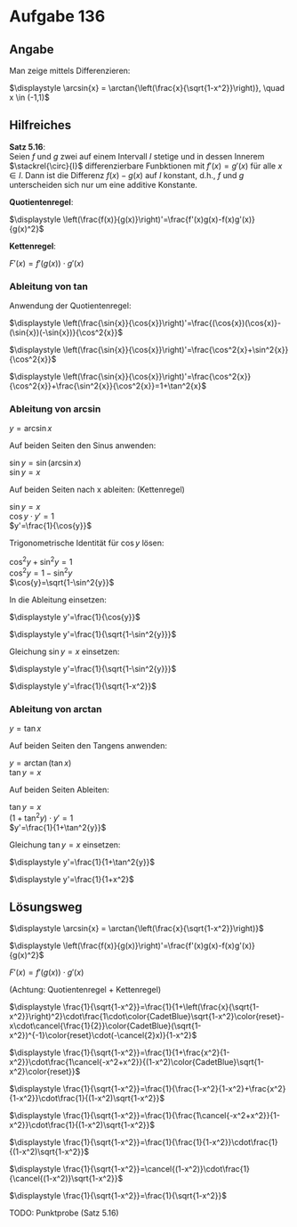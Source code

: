 # Aufgabe 136
## Angabe

Man zeige mittels Differenzieren:

$\displaystyle \arcsin{x} = \arctan{\left(\frac{x}{\sqrt{1-x^2}}\right)}, \quad x \in (-1,1)$

## Hilfreiches

**Satz 5.16**: \
Seien $f$ und $g$ zwei auf einem Intervall $I$ stetige und in dessen Innerem $\stackrel{\circ}{I}$ differenzierbare Funbktionen mit $f'(x) = g'(x)$ für alle $x \in I$. Dann ist die Differenz $f(x)-g(x)$ auf $I$ konstant, d.h., $f$ und $g$ unterscheiden sich nur um eine additive Konstante.

**Quotientenregel**:

$\displaystyle \left(\frac{f(x)}{g(x)}\right)'=\frac{f'(x)g(x)-f(x)g'(x)}{g(x)^2}$


**Kettenregel**:

$F'(x)=f'(g(x))\cdot g'(x)$

### Ableitung von tan

Anwendung der Quotientenregel:

$\displaystyle \left(\frac{\sin{x}}{\cos{x}}\right)'=\frac{(\cos{x})(\cos{x)}-(\sin{x})(-\sin{x})}{\cos^2{x}}$

$\displaystyle \left(\frac{\sin{x}}{\cos{x}}\right)'=\frac{\cos^2{x}+\sin^2{x}}{\cos^2{x}}$

$\displaystyle \left(\frac{\sin{x}}{\cos{x}}\right)'=\frac{\cos^2{x}}{\cos^2{x}}+\frac{\sin^2{x}}{\cos^2{x}}=1+\tan^2{x}$

### Ableitung von arcsin

$y=\arcsin{x}$

Auf beiden Seiten den Sinus anwenden:

$\sin{y}=\sin{(\arcsin{x})}$ \
$\sin{y}=x$

Auf beiden Seiten nach x ableiten: (Kettenregel)

$\sin{y}=x$ \
$\cos{y}\cdot y' = 1$ \
$y'=\frac{1}{\cos{y}}$ 

Trigonometrische Identität für $\cos{y}$ lösen:

$\cos^2{y}+\sin^2{y}=1$ \
$\cos^2{y}=1-\sin^2{y}$ \
$\cos{y}=\sqrt{1-\sin^2{y}}$

In die Ableitung einsetzen:

$\displaystyle y'=\frac{1}{\cos{y}}$

$\displaystyle y'=\frac{1}{\sqrt{1-\sin^2{y}}}$

Gleichung $\sin{y}=x$ einsetzen:

$\displaystyle y'=\frac{1}{\sqrt{1-\sin^2{y}}}$

$\displaystyle y'=\frac{1}{\sqrt{1-x^2}}$

### Ableitung von arctan

$y = \tan{x}$

Auf beiden Seiten den Tangens anwenden:

$y = \arctan{(\tan{x})}$ \
$\tan{y} = x$

Auf beiden Seiten Ableiten:

$\tan{y} = x$ \
$(1+\tan^2{y})\cdot y'=1$ \
$y'=\frac{1}{1+\tan^2{y}}$

Gleichung $\tan{y} = x$ einsetzen:

$\displaystyle y'=\frac{1}{1+\tan^2{y}}$

$\displaystyle y'=\frac{1}{1+x^2}$

## Lösungsweg


$\displaystyle \arcsin{x} = \arctan{\left(\frac{x}{\sqrt{1-x^2}}\right)}$

$\displaystyle \left(\frac{f(x)}{g(x)}\right)'=\frac{f'(x)g(x)-f(x)g'(x)}{g(x)^2}$

$F'(x)=f'(g(x))\cdot g'(x)$

(Achtung: Quotientenregel + Kettenregel)

$\displaystyle \frac{1}{\sqrt{1-x^2}}=\frac{1}{1+\left(\frac{x}{\sqrt{1-x^2}}\right)^2}\cdot\frac{1\cdot\color{CadetBlue}\sqrt{1-x^2}\color{reset}-x\cdot\cancel{\frac{1}{2}}\color{CadetBlue}(\sqrt{1-x^2})^{-1}\color{reset}\cdot(-\cancel{2}x)}{1-x^2}$

$\displaystyle \frac{1}{\sqrt{1-x^2}}=\frac{1}{1+\frac{x^2}{1-x^2}}\cdot\frac{1\cancel{-x^2+x^2}}{(1-x^2)\color{CadetBlue}\sqrt{1-x^2}\color{reset}}$

$\displaystyle \frac{1}{\sqrt{1-x^2}}=\frac{1}{\frac{1-x^2}{1-x^2}+\frac{x^2}{1-x^2}}\cdot\frac{1}{(1-x^2)\sqrt{1-x^2}}$

$\displaystyle \frac{1}{\sqrt{1-x^2}}=\frac{1}{\frac{1\cancel{-x^2+x^2}}{1-x^2}}\cdot\frac{1}{(1-x^2)\sqrt{1-x^2}}$

$\displaystyle \frac{1}{\sqrt{1-x^2}}=\frac{1}{\frac{1}{1-x^2}}\cdot\frac{1}{(1-x^2)\sqrt{1-x^2}}$

$\displaystyle \frac{1}{\sqrt{1-x^2}}=\cancel{(1-x^2)}\cdot\frac{1}{\cancel{(1-x^2)}\sqrt{1-x^2}}$

$\displaystyle \frac{1}{\sqrt{1-x^2}}=\frac{1}{\sqrt{1-x^2}}$

TODO: Punktprobe (Satz 5.16)
